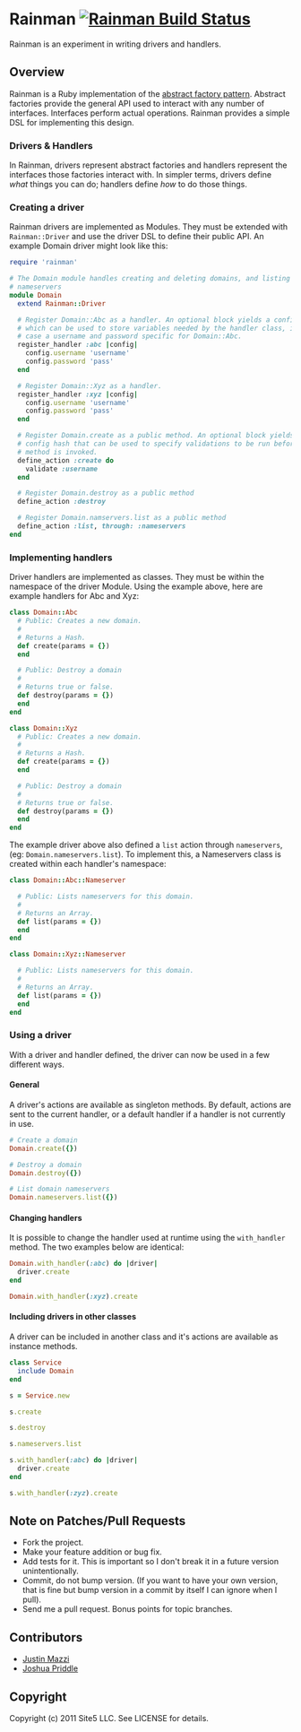# Rainman [![Rainman Build Status][Build Icon]][Build Status]

Rainman is an experiment in writing drivers and handlers.

[Build Icon]: https://secure.travis-ci.org/site5/rainman.png?branch=master
[Build Status]: http://travis-ci.org/site5/rainman

## Overview

Rainman is a Ruby implementation of the [abstract factory pattern][1].
Abstract factories provide the general API used to interact with any number of
interfaces. Interfaces perform actual operations. Rainman provides a simple DSL
for implementing this design.

[1]: http://en.wikipedia.org/wiki/Abstract_factory_pattern

### Drivers & Handlers

In Rainman, drivers represent abstract factories and handlers represent the
interfaces those factories interact with. In simpler terms, drivers define
_what_ things you can do; handlers define _how_ to do those things.

### Creating a driver

Rainman drivers are implemented as Modules. They must be extended with
`Rainman::Driver` and use the driver DSL to define their public API. An
example Domain driver might look like this:

```ruby
require 'rainman'

# The Domain module handles creating and deleting domains, and listing
# nameservers
module Domain
  extend Rainman::Driver

  # Register Domain::Abc as a handler. An optional block yields a config hash
  # which can be used to store variables needed by the handler class, in this
  # case a username and password specific for Domain::Abc.
  register_handler :abc |config|
    config.username 'username'
    config.password 'pass'
  end

  # Register Domain::Xyz as a handler.
  register_handler :xyz |config|
    config.username 'username'
    config.password 'pass'
  end

  # Register Domain.create as a public method. An optional block yields a
  # config hash that can be used to specify validations to be run before the
  # method is invoked.
  define_action :create do
    validate :username
  end

  # Register Domain.destroy as a public method
  define_action :destroy

  # Register Domain.namservers.list as a public method
  define_action :list, through: :nameservers
end
```

### Implementing handlers

Driver handlers are implemented as classes. They must be within the namespace
of the driver Module. Using the example above, here are example handlers for
Abc and Xyz:

```ruby
class Domain::Abc
  # Public: Creates a new domain.
  #
  # Returns a Hash.
  def create(params = {})
  end

  # Public: Destroy a domain
  #
  # Returns true or false.
  def destroy(params = {})
  end
end

class Domain::Xyz
  # Public: Creates a new domain.
  #
  # Returns a Hash.
  def create(params = {})
  end

  # Public: Destroy a domain
  #
  # Returns true or false.
  def destroy(params = {})
  end
end
```

The example driver above also defined a `list` action through `nameservers`,
(eg: `Domain.nameservers.list`). To implement this, a Nameservers class is
created within each handler's namespace:

```ruby
class Domain::Abc::Nameserver

  # Public: Lists nameservers for this domain.
  #
  # Returns an Array.
  def list(params = {})
  end
end

class Domain::Xyz::Nameserver

  # Public: Lists nameservers for this domain.
  #
  # Returns an Array.
  def list(params = {})
  end
end
```

### Using a driver

With a driver and handler defined, the driver can now be used in a few
different ways.

#### General

A driver's actions are available as singleton methods. By default, actions are
sent to the current handler, or a default handler if a handler is not currently
in use.

```ruby
# Create a domain
Domain.create({})

# Destroy a domain
Domain.destroy({})

# List domain nameservers
Domain.nameservers.list({})
```

#### Changing handlers

It is possible to change the handler used at runtime using the `with_handler`
method. The two examples below are identical:

```ruby
Domain.with_handler(:abc) do |driver|
  driver.create
end

Domain.with_handler(:xyz).create
```

#### Including drivers in other classes

A driver can be included in another class and it's actions are available as
instance methods.

```ruby
class Service
  include Domain
end

s = Service.new

s.create

s.destroy

s.nameservers.list

s.with_handler(:abc) do |driver|
  driver.create
end

s.with_handler(:zyz).create
```

## Note on Patches/Pull Requests

* Fork the project.
* Make your feature addition or bug fix.
* Add tests for it. This is important so I don't break it in a future version
  unintentionally.
* Commit, do not bump version. (If you want to have your own version, that is
  fine but bump version in a commit by itself I can ignore when I pull).
* Send me a pull request. Bonus points for topic branches.

## Contributors

* [Justin Mazzi](https://github.com/jmazzi)
* [Joshua Priddle](https://github.com/itspriddle)

## Copyright

Copyright (c) 2011 Site5 LLC. See LICENSE for details.
